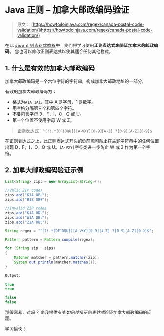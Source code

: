 # Java 正则 – 加拿大邮政编码验证

> 原文： [https://howtodoinjava.com/regex/canada-postal-code-validation/](https://howtodoinjava.com/regex/canada-postal-code-validation/)

在此 [Java 正则表达式教程](https://howtodoinjava.com/java-regular-expression-tutorials/)中，我们将学习使用**正则表达式来验证加拿大的邮政编码**。 您也可以修改正则表达式以使其适合任何其他格式。

## 1\. 什么是有效的加拿大邮政编码

加拿大邮政编码是一个六位字符的字符串，构成加拿大邮政地址的一部分。

有效的加拿大邮政编码为：

*   格式为`A1A 1A1`，其中 A 是字母，1 是数字。
*   用空格分隔第三个和第四个字符。
*   不要包含字母 D，F，I，O，Q 或 U。
*   第一个位置不使用字母 W 或 Z。

> 正则表达式：`^(?!.*[DFIOQU])[A-VXY][0-9][A-Z] ?[0-9][A-Z][0-9]$`

在正则表达式之上，此正则表达式开头的负前瞻可防止在主题字符串中的任何位置出现 D，F，I，O，Q 或 U。`[A-VXY]`字符类进一步防止 W 或 Z 作为第一个字符。

## 2\. 加拿大邮政编码验证示例

```java
List<String> zips = new ArrayList<String>();

//Valid ZIP codes
zips.add("K1A 0B1");  
zips.add("B1Z 0B9");  

//Invalid ZIP codes
zips.add("K1A 0D1");  
zips.add("W1A 0B1");  
zips.add("Z1A 0B1");

String regex = "^(?!.*[DFIOQU])[A-VXY][0-9][A-Z] ?[0-9][A-Z][0-9]$";

Pattern pattern = Pattern.compile(regex);

for (String zip : zips)
{
	Matcher matcher = pattern.matcher(zip);
	System.out.println(matcher.matches());
}

Output:

true
true

false
false

```

那很容易，对吗？ 向我提供有关*如何使用正则表达式*验证加拿大邮政编码的问题。

学习愉快！